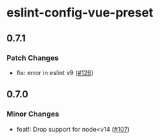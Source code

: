 # eslint-config-vue-preset

## 0.7.1

### Patch Changes

- fix: error in eslint v9 ([#126](https://github.com/ota-meshi/eslint-config-vue-preset/pull/126))

## 0.7.0

### Minor Changes

- feat!: Drop support for node<v14 ([#107](https://github.com/ota-meshi/eslint-config-vue-preset/pull/107))
